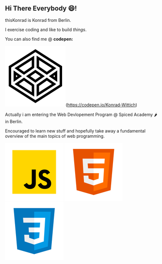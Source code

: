 ## Hi There Everybody 😄!

thisKonrad is Konrad from Berlin.

I exercise coding and like to build *things*.

You can also find me @ **codepen:**

![coden-icon](./icons8-codepen.svg)(https://codepen.io/Konrad-Wittich)

Actually i am entering the 
Web Devlopement Program 
@ Spiced Academy 🌶️ in Berlin.

Encouraged to learn new stuff 
and hopefully take away a
fundamental overview of the
main topics of web programming.

![jS-icon](./icons8-002javascript.svg)  	![jS-icon](./icons8-002html.svg) 	![jS-icon](./icons8-002css.svg)


